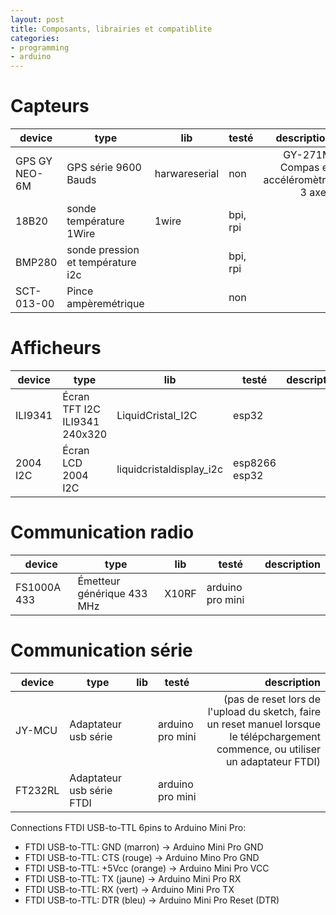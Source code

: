 ```yaml
---
layout: post
title: Composants, librairies et compatiblite
categories:
- programming
- arduino
---
```

# Capteurs

device | type | lib | testé | description
-- | -- | -- | -- | --:
GPS GY NEO-6M | GPS série 9600 Bauds | harwareserial | non | GY-271M Compas et accéléromètre 3 axes
18B20 | sonde température 1Wire | 1wire | bpi, rpi | 
BMP280 | sonde pression et température i2c | | bpi, rpi | 
SCT-013-00 | Pince ampèremétrique | | non | 

# Afficheurs

device | type | lib | testé | description
-- | -- | -- | -- | --:
ILI9341 | Écran TFT I2C ILI9341 240x320 | LiquidCristal_I2C | esp32 | 
2004 I2C | Écran LCD 2004 I2C | liquidcristaldisplay_i2c | esp8266 esp32 |

# Communication radio

device | type | lib | testé | description
-- | -- | -- | -- | --:
FS1000A 433 |Émetteur générique 433 MHz | X10RF | arduino pro mini | 

# Communication série

device | type | lib | testé | description
-- | -- | -- | -- | --:
JY-MCU | Adaptateur usb série | | arduino pro mini | (pas de reset lors de l'upload du sketch, faire un reset manuel lorsque le télépchargement commence, ou utiliser un adaptateur FTDI)
FT232RL | Adaptateur usb série FTDI | | arduino pro mini |

Connections FTDI USB-to-TTL 6pins to Arduino Mini Pro:

-   FTDI USB-to-TTL: GND (marron) -> Arduino Mini Pro GND
-   FTDI USB-to-TTL: CTS (rouge) -> Arduino Mino Pro GND
-   FTDI USB-to-TTL: +5Vcc (orange) -> Arduino Mini Pro VCC
-   FTDI USB-to-TTL: TX (jaune) -> Arduino Mini Pro RX
-   FTDI USB-to-TTL: RX (vert) -> Arduino Mini Pro TX
-   FTDI USB-to-TTL: DTR (bleu) -> Arduino Mini Pro Reset (DTR)
